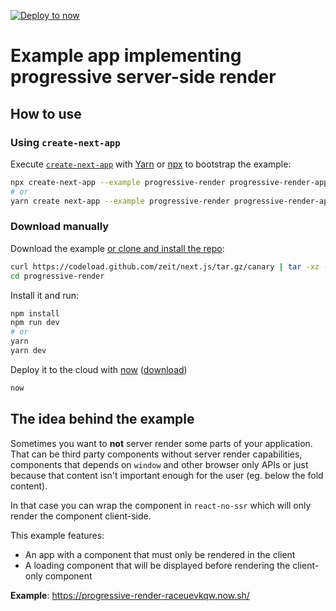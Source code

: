 [![Deploy to now](https://deploy.now.sh/static/button.svg)](https://deploy.now.sh/?repo=https://github.com/zeit/next.js/tree/master/examples/progressive-render)
# Example app implementing progressive server-side render

## How to use

### Using `create-next-app`

Execute [`create-next-app`](https://github.com/segmentio/create-next-app) with [Yarn](https://yarnpkg.com/lang/en/docs/cli/create/) or [npx](https://github.com/zkat/npx#readme) to bootstrap the example:

```bash
npx create-next-app --example progressive-render progressive-render-app
# or
yarn create next-app --example progressive-render progressive-render-app
```

### Download manually

Download the example [or clone and install the repo](https://github.com/zeit/next.js):

```bash
curl https://codeload.github.com/zeit/next.js/tar.gz/canary | tar -xz --strip=2 next.js-canary/examples/progressive-render
cd progressive-render
```

Install it and run:

```bash
npm install
npm run dev
# or
yarn
yarn dev
```

Deploy it to the cloud with [now](https://zeit.co/now) ([download](https://zeit.co/download))

```bash
now
```

## The idea behind the example

Sometimes you want to **not** server render some parts of your application. That can be third party components without server render capabilities, components that depends on `window` and other browser only APIs or just because that content isn't important enough for the user (eg. below the fold content).

In that case you can wrap the component in `react-no-ssr` which will only render the component client-side.

This example features:

* An app with a component that must only be rendered in the client
* A loading component that will be displayed before rendering the client-only component

**Example**: https://progressive-render-raceuevkqw.now.sh/
